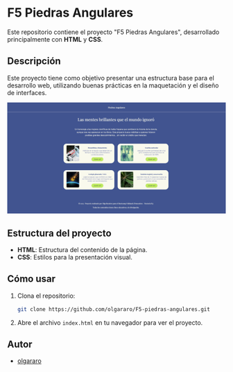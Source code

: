# F5 Piedras Angulares

Este repositorio contiene el proyecto "F5 Piedras Angulares", desarrollado principalmente con **HTML** y **CSS**.

## Descripción

Este proyecto tiene como objetivo presentar una estructura base para el desarrollo web, utilizando buenas prácticas en la maquetación y el diseño de interfaces.

![preview](preview.png)

## Estructura del proyecto

- **HTML**: Estructura del contenido de la página.
- **CSS**: Estilos para la presentación visual.

## Cómo usar

1. Clona el repositorio:
   ```bash
   git clone https://github.com/olgararo/F5-piedras-angulares.git
   ```
2. Abre el archivo `index.html` en tu navegador para ver el proyecto.

## Autor

- [olgararo](https://github.com/olgararo)

